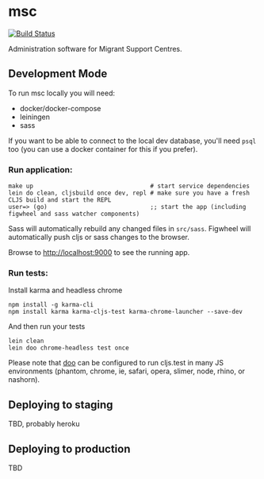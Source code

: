 # msc

[![Build Status](https://semaphoreci.com/api/v1/walmag/msc/branches/master/badge.svg)](https://semaphoreci.com/walmag/msc)

Administration software for Migrant Support Centres.

## Development Mode

To run msc locally you will need:

 * docker/docker-compose
 * leiningen
 * sass

If you want to be able to connect to the local dev database, you'll need `psql` too (you can use a docker container for this if you prefer).

### Run application:

```
make up                                 # start service dependencies
lein do clean, cljsbuild once dev, repl # make sure you have a fresh CLJS build and start the REPL
user=> (go)                             ;; start the app (including figwheel and sass watcher components)
```

Sass will automatically rebuild any changed files in `src/sass`.
Figwheel will automatically push cljs or sass changes to the browser.

Browse to [http://localhost:9000](http://localhost:9000) to see the running app.

### Run tests:

Install karma and headless chrome

```
npm install -g karma-cli
npm install karma karma-cljs-test karma-chrome-launcher --save-dev
```

And then run your tests

```
lein clean
lein doo chrome-headless test once
```

Please note that [doo](https://github.com/bensu/doo) can be configured to run cljs.test in many JS environments (phantom, chrome, ie, safari, opera, slimer, node, rhino, or nashorn).

## Deploying to staging

TBD, probably heroku

## Deploying to production

TBD
